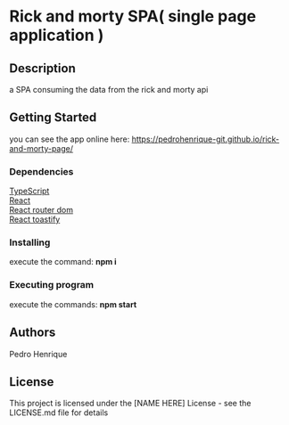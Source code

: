 # Rick and morty SPA( single page application )
## Description

a SPA consuming the data from the rick and morty api

## Getting Started

you can see the app online here: https://pedrohenrique-git.github.io/rick-and-morty-page/

### Dependencies

<a href="https://www.typescriptlang.org/">TypeScript</a><br/>
<a href="https://reactjs.org/">React</a><br/>
<a href="https://reactrouter.com/web/guides/quick-start">React router dom</a><br/>
<a href="https://fkhadra.github.io/react-toastify/introduction">React toastify</a><br/>

### Installing

execute the command: <b>npm i</b>

### Executing program

execute the commands: <b>npm start</b>

## Authors

Pedro Henrique

## License

This project is licensed under the [NAME HERE] License - see the LICENSE.md file for details

